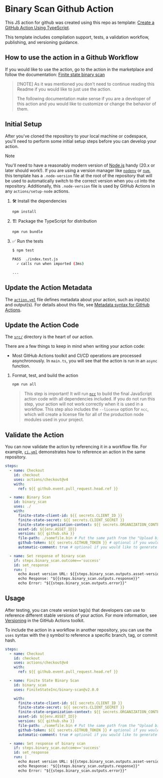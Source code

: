 # Binary Scan Github Action

This JS action for github was created using this repo as template:
[Create a GitHub Action Using TypeScript](https://github.com/actions/typescript-action).

This template includes compilation support, tests, a validation workflow,
publishing, and versioning guidance.

## How to use the action in a Github Workflow

If you would like to use the action, go to the action in the marketplace and
follow the documentation:
[Finite state binary scan](https://github.com/marketplace/actions/finite-state-binary-scan)

> [!NOTE] As it was mentioned you don't need to continue reading this Readme if
> you would like to just use the action.
>
> The following documentation make sense if you are a developer of this action
> and you would like to customize or change the behavior of them.

## Initial Setup

After you've cloned the repository to your local machine or codespace, you'll
need to perform some initial setup steps before you can develop your action.

> [!NOTE]
>
> You'll need to have a reasonably modern version of
> [Node.js](https://nodejs.org) handy (20.x or later should work!). If you are
> using a version manager like [`nodenv`](https://github.com/nodenv/nodenv) or
> [`nvm`](https://github.com/nvm-sh/nvm), this template has a `.node-version`
> file at the root of the repository that will be used to automatically switch
> to the correct version when you `cd` into the repository. Additionally, this
> `.node-version` file is used by GitHub Actions in any `actions/setup-node`
> actions.

1. :hammer_and_wrench: Install the dependencies

   ```bash
   npm install
   ```

1. :building_construction: Package the TypeScript for distribution

   ```bash
   npm run bundle
   ```

1. :white_check_mark: Run the tests

   ```bash
   $ npm test

   PASS  ./index.test.js
     ✓ calls run when imported (3ms)

   ...
   ```

## Update the Action Metadata

The [`action.yml`](action.yml) file defines metadata about your action, such as
input(s) and output(s). For details about this file, see
[Metadata syntax for GitHub Actions](https://docs.github.com/en/actions/creating-actions/metadata-syntax-for-github-actions).

## Update the Action Code

The [`src/`](./src/) directory is the heart of our action.

There are a few things to keep in mind when writing your action code:

- Most GitHub Actions toolkit and CI/CD operations are processed asynchronously.
  In `main.ts`, you will see that the action is run in an `async` function.

1. Format, test, and build the action

   ```bash
   npm run all
   ```

   > This step is important! It will run [`ncc`](https://github.com/vercel/ncc)
   > to build the final JavaScript action code with all dependencies included.
   > If you do not run this step, your action will not work correctly when it is
   > used in a workflow. This step also includes the `--license` option for
   > `ncc`, which will create a license file for all of the production node
   > modules used in your project.

## Validate the Action

You can now validate the action by referencing it in a workflow file. For
example, [`ci.yml`](./.github/workflows/ci.yml) demonstrates how to reference an
action in the same repository.

```yaml
steps:
  - name: Checkout
    id: checkout
    uses: actions/checkout@v4
    with:
      ref: ${{ github.event.pull_request.head.ref }}

  - name: Binary Scan
    id: binary_scan
    uses: ./
    with:
      finite-state-client-id: ${{ secrets.CLIENT_ID }}
      finite-state-secret: ${{ secrets.CLIENT_SECRET }}
      finite-state-organization-context: ${{ secrets.ORGANIZATION_CONTEXT }}
      asset-id: ${{env.ASSET_ID}}
      version: ${{ github.sha }}
      file-path: ./somefile.bin # Put the same path from the "Upload binary generated file" step here
      github-token: ${{ secrets.GITHUB_TOKEN }} # optional if you would like to generate the comment automatically in the PR
      automatic-comment: true # optional if you would like to generate the comment automatically in the PR

  - name: Set response of binary scan
    if: steps.binary_scan.outcome=='success'
    id: set_response
    run: |
      echo Asset version URL: ${{steps.binary_scan.outputs.asset-version-url}}
      echo Response: "${{steps.binary_scan.outputs.response}}"
      echo Error: "${{steps.binary_scan.outputs.error}}"
```

## Usage

After testing, you can create version tag(s) that developers can use to
reference different stable versions of your action. For more information, see
[Versioning](https://github.com/actions/toolkit/blob/master/docs/action-versioning.md)
in the GitHub Actions toolkit.

To include the action in a workflow in another repository, you can use the
`uses` syntax with the `@` symbol to reference a specific branch, tag, or commit
hash.

```yaml
steps:
  - name: Checkout
    id: checkout
    uses: actions/checkout@v4
    with:
      ref: ${{ github.event.pull_request.head.ref }}

  - name: Finite State Binary Scan
    id: binary_scan
    uses: FiniteStateInc/binary-scan@v2.0.0

    with:
      finite-state-client-id: ${{ secrets.CLIENT_ID }}
      finite-state-secret: ${{ secrets.CLIENT_SECRET }}
      finite-state-organization-context: ${{ secrets.ORGANIZATION_CONTEXT }}
      asset-id: ${{env.ASSET_ID}}
      version: ${{ github.sha }}
      file-path: ./somefile.bin # Put the same path from the "Upload binary generated file" step here
      github-token: ${{ secrets.GITHUB_TOKEN }} # optional if you would like to generate the comment automatically in the PR
      automatic-comment: true # optional if you would like to generate the comment automatically in the PR

  - name: Set response of binary scan
    if: steps.binary_scan.outcome=='success'
    id: set_response
    run: |
      echo Asset version URL: ${{steps.binary_scan.outputs.asset-version-url}}
      echo Response: "${{steps.binary_scan.outputs.response}}"
      echo Error: "${{steps.binary_scan.outputs.error}}"
```
